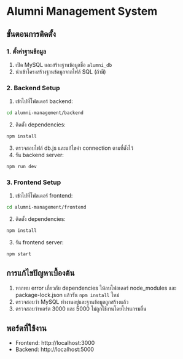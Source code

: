 # Alumni Management System

## ขั้นตอนการติดตั้ง

### 1. ตั้งค่าฐานข้อมูล
1. เปิด MySQL และสร้างฐานข้อมูลชื่อ `alumni_db`
2. นำเข้าโครงสร้างฐานข้อมูลจากไฟล์ SQL (ถ้ามี)

### 2. Backend Setup
1. เข้าไปที่โฟลเดอร์ backend:
```bash
cd alumni-management/backend
```

2. ติดตั้ง dependencies:
```bash
npm install
```

3. ตรวจสอบไฟล์ db.js และแก้ไขค่า connection ตามที่ตั้งไว้
4. รัน backend server:
```bash
npm run dev
```

### 3. Frontend Setup
1. เข้าไปที่โฟลเดอร์ frontend:
```bash
cd alumni-management/frontend
```

2. ติดตั้ง dependencies:
```bash
npm install
```

3. รัน frontend server:
```bash
npm start
```

## การแก้ไขปัญหาเบื้องต้น

1. หากพบ error เกี่ยวกับ dependencies ให้ลบโฟลเดอร์ node_modules และ package-lock.json แล้วรัน `npm install` ใหม่
2. ตรวจสอบว่า MySQL ทำงานอยู่และฐานข้อมูลถูกสร้างแล้ว
3. ตรวจสอบว่าพอร์ต 3000 และ 5000 ไม่ถูกใช้งานโดยโปรแกรมอื่น

## พอร์ตที่ใช้งาน
- Frontend: http://localhost:3000
- Backend: http://localhost:5000
